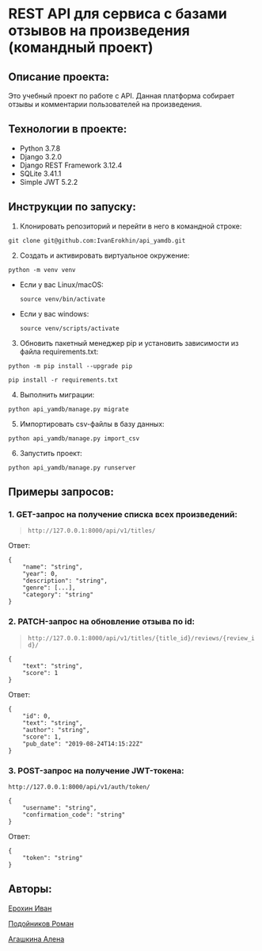 # REST API для сервиса с базами отзывов на произведения (командный проект)

## Описание проекта:
Это учебный проект по работе с API. Данная платформа собирает отзывы и комментарии пользователей на произведения.

## Технологии в проекте:
- Python 3.7.8
- Django 3.2.0
- Django REST Framework 3.12.4
- SQLite 3.41.1
- Simple JWT 5.2.2

## Инструкции по запуску:
1. Клонировать репозиторий и перейти в него в командной строке:
```
git clone git@github.com:IvanErokhin/api_yamdb.git
```
2. Cоздать и активировать виртуальное окружение:
```
python -m venv venv
```
* Если у вас Linux/macOS:
    ```
    source venv/bin/activate
    ```
* Если у вас windows:

    ```
    source venv/scripts/activate
    ```
3. Обновить пакетный менеджер pip и установить зависимости из файла requirements.txt:
```
python -m pip install --upgrade pip

pip install -r requirements.txt
```
4. Выполнить миграции:
```
python api_yamdb/manage.py migrate
```
5. Импортировать csv-файлы в базу данных:
```
python api_yamdb/manage.py import_csv
```
6. Запустить проект:
```
python api_yamdb/manage.py runserver
```

## Примеры запросов:
### 1. GET-запрос на получение списка всех произведений:
>`http://127.0.0.1:8000/api/v1/titles/`

Ответ:
```
{
    "name": "string",
    "year": 0,
    "description": "string",
    "genre": [...],
    "category": "string"
}
```
### 2. PATCH-запрос на обновление отзыва по id:
>`http://127.0.0.1:8000/api/v1/titles/{title_id}/reviews/{review_id}/`
```
{
    "text": "string",
    "score": 1
}
```
Ответ:
```
{
    "id": 0,
    "text": "string",
    "author": "string",
    "score": 1,
    "pub_date": "2019-08-24T14:15:22Z"
}
```

### 3. POST-запрос на получение JWT-токена:
`http://127.0.0.1:8000/api/v1/auth/token/`
```
{
    "username": "string",
    "confirmation_code": "string"
}
```
Ответ:
```
{
    "token": "string"
}
```

## Авторы:
[Ерохин Иван](https://github.com/IvanErokhin)

[Подойников Роман](https://github.com/RomanPodoynikov)

[Агашкина Алена](https://github.com/MAlena-ind)

